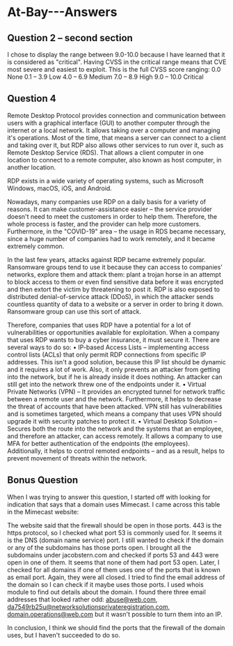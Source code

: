 # At-Bay---Answers

## Question 2 – second section
I chose to display the range between 9.0-10.0 because I have learned that it is considered as "critical". Having CVSS in the critical range means that CVE most severe and easiest to exploit.
This is the full CVSS score ranging:
0.0		None
0.1 – 3.9	Low
4.0 – 6.9	Medium
7.0 – 8.9	High
9.0 – 10.0	Critical

## Question 4
Remote Desktop Protocol provides connection and communication between users with a graphical interface (GUI) to another computer through the internet or a local network. It allows taking over a computer and managing it's operations. Most of the time, that means a server can connect to a client and taking over it, but RDP also allows other services to run over it, such as Remote Desktop Service (RDS). That allows a client computer in one location to connect to a remote computer, also known as host computer, in another location.

RDP exists in a wide variety of operating systems, such as Microsoft Windows, macOS, iOS, and Android. 

Nowadays, many companies use RDP on a daily basis for a variety of reasons. It can make customer-assistance easier – the service provider doesn't need to meet the customers in order to help them. Therefore, the whole process is faster, and the provider can help more customers. Furthermore, in the "COVID-19" area – the usage in RDS became necessary, since a huge number of companies had to work remotely, and it became extremely common.

In the last few years, attacks against RDP became extremely popular. Ransomware groups tend to use it because they can access to companies' networks, explore them and attack them: plant a trojan horse in an attempt to block access to them or even find sensitive data before it was encrypted and then extort the victim by threatening to post it. RDP is also exposed to distributed denial-of-service attack (DDoS), in which the attacker sends countless quantity of data to a website or a server in order to bring it down. Ransomware group can use this sort of attack.

Therefore, companies that uses RDP have a potential for a lot of vulnerabilities or opportunities available for exploitation. When a company that uses RDP wants to buy a cyber insurance, it must secure it. There are several ways to do so:
•	IP-based Access Lists – implementing access control lists (ACLs) that only permit RDP connections from specific IP addresses. This isn't a good solution, because this IP list should be dynamic and it requires a lot of work. Also, it only prevents an attacker from getting into the network, but if he is already inside it does nothing. An attacker can still get into the network threw one of the endpoints under it.
•	Virtual Private Networks (VPN) – It provides an encrypted tunnel for network traffic between a remote user and the network. Furthermore, it helps to decrease  the threat of accounts that have been attacked. VPN still has vulnerabilities and is sometimes targeted, which means a company that uses VPN should upgrade it with security patches to protect it.
•	Virtual Desktop Solution – Secures both the route into the network and the systems that an employee, and therefore an attacker, can access remotely. It allows a company to use MFA for better authentication of the endpoints (the employees). Additionally, it helps to control remoted endpoints – and as a result, helps to prevent movement of threats within the network.

## Bonus Question
When I was trying to answer this question, I started off with looking for indication that says that a domain uses Mimecast. I came across this table in the Mimecast website:
 
The website said that the firewall should be open in those ports.
443 is the https protocol, so I checked what port 53 is commonly used for. It seems it is the DNS (domain name service) port.
I still wanted to check if the domain or any of the subdomains has those ports open. I brought all the subdomains under jacobstern.com and checked if ports 53 and 443 were open in one of them. It seems that none of them had port 53 open.
Later, I checked for all domains if one of them uses one of the ports that is known as email port. Again, they were all closed. 
I tried to find the email address of the domain so I can check if it maybe uses those ports. I used whois module to find out details about the domain. I found there three email addresses that looked rather odd: 
abuse@web.com,
da7549rb25u@networksolutionsprivateregistration.com,
domain.operations@web.com
but it wasn't possible to turn them into an IP.

In conclusion, I think we should find the ports that the firewall of the domain uses, but I haven't succeeded to do so.

